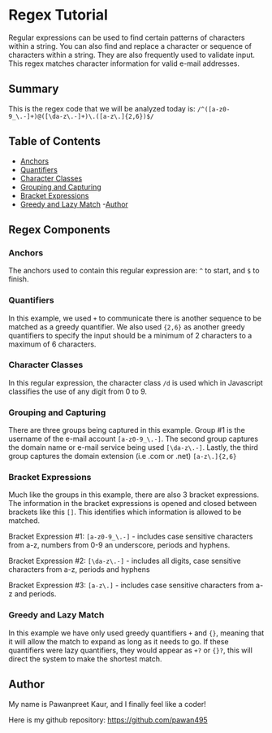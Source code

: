 # Regex Tutorial 

Regular expressions can be used to find certain patterns of characters within a string. You can also find and replace a character or sequence of characters within a string. They are also frequently used to validate input. This regex matches character information for valid e-mail addresses.

## Summary

This is the regex code that we will be analyzed today is: `/^([a-z0-9_\.-]+)@([\da-z\.-]+)\.([a-z\.]{2,6})$/`

## Table of Contents

- [Anchors](#anchors)
- [Quantifiers](#quantifiers)
- [Character Classes](#character-classes)
- [Grouping and Capturing](#grouping-and-capturing)
- [Bracket Expressions](#bracket-expressions)
- [Greedy and Lazy Match](#greedy-and-lazy-match)
-[Author](#author)
## Regex Components

### Anchors

The anchors used to contain this regular expression are: `^` to start, and `$` to finish.

### Quantifiers

In this example, we used `+` to communicate there is another sequence to be matched as a greedy quantifier. We also used `{2,6}` as another greedy quantifiers to specify the input should be a minimum of 2 characters to a maximum of 6 characters.

### Character Classes

In this regular expression, the character class `/d` is used which in Javascript classifies the use of any digit from 0 to 9.

### Grouping and Capturing

There are three groups being captured in this example. Group #1 is the username of the e-mail account `[a-z0-9_\.-]`. The second group captures the domain name or e-mail service being used `[\da-z\.-]`. Lastly, the third group captures the domain extension (i.e .com or .net) `[a-z\.]{2,6}`

### Bracket Expressions

Much like the groups in this example, there are also 3 bracket expressions. The information in the bracket expressions is opened and closed between brackets like this `[]`. This identifies which information is allowed to be matched.

Bracket Expression #1: `[a-z0-9_\.-]` - includes case sensitive characters from a-z, numbers from 0-9 an underscore, periods and hyphens.

Bracket Expression #2: `[\da-z\.-]`   - includes all digits, case sensitive characters from a-z, periods and hyphens

Bracket Expression #3: `[a-z\.]`      - includes case sensitive characters from a-z and periods.


### Greedy and Lazy Match

In this example we have only used greedy quantifiers `+` and `{}`, meaning that it will allow the match to expand as long as it needs to go. If these quantifiers were lazy quantifiers, they would appear as `+?` or `{}?`, this will direct the system to make the shortest match.

## Author

My name is Pawanpreet Kaur, and I finally feel like a coder! 

Here is my github repository: https://github.com/pawan495
